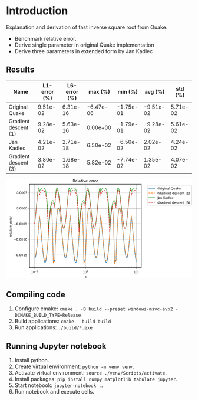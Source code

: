# Introduction
Explanation and derivation of fast inverse square root from Quake.
- Benchmark relative error.
- Derive single parameter in original Quake implementation
- Derive three parameters in extended form by Jan Kadlec

## Results
| Name                 |  L1-error (%)  |  L6-error (%)  |  max (%)  |  min (%)  |  avg (%)  |  std (%)  |
| -------------------- | -------------- | -------------- | --------- | --------- | --------- | --------- |
| Original Quake       |       9.51e-02 |       6.31e-16 | -6.47e-06 | -1.75e-01 | -9.51e-02 |  5.71e-02 |
| Gradient descent (1) |       9.28e-02 |       5.63e-16 |  0.00e+00 | -1.79e-01 | -9.28e-02 |  5.61e-02 |
| Jan Kadlec           |       4.21e-02 |       2.71e-18 |  6.50e-02 | -6.50e-02 |  2.02e-02 |  4.24e-02 |
| Gradient descent (3) |       3.80e-02 |       1.68e-18 |  5.82e-02 | -7.74e-02 |  1.35e-02 |  4.07e-02 |

![Results](./docs/results.png)

## Compiling code
1. Configure cmake: ```cmake . -B build --preset windows-msvc-avx2 -DCMAKE_BUILD_TYPE=Release```
2. Build applications: ```cmake --build build```
3. Run applications: ```./build/*.exe```

## Running Jupyter notebook
1. Install python.
2. Create virtual environment: ```python -m venv venv```.
3. Activate virtual environment: ```source ./venv/Scripts/activate```.
4. Install packages: ```pip install numpy matplotlib tabulate jupyter```.
5. Start notebook: ```jupyter-notebook .```.
6. Run notebook and execute cells.
